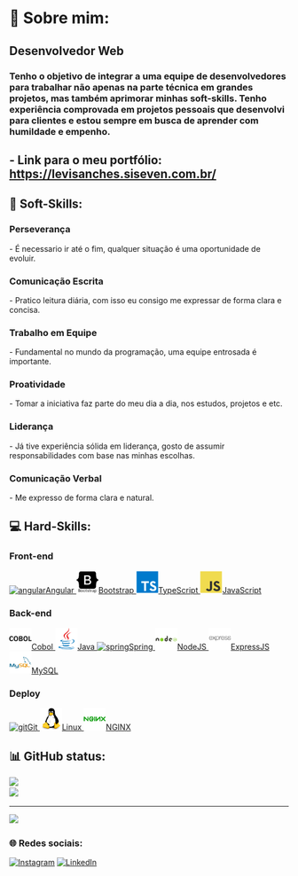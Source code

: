 # 💫 Sobre mim:
## Desenvolvedor Web
### Tenho o objetivo de integrar a uma equipe de desenvolvedores para trabalhar não apenas na parte técnica em grandes projetos, mas também aprimorar minhas soft-skills. Tenho experiência comprovada em projetos pessoais que desenvolvi para clientes e estou sempre em busca de aprender com humildade e empenho.
## - Link para o meu portfólio: https://levisanches.siseven.com.br/

## 🧠 Soft-Skills:
<p><h3>Perseverança</h3> - É necessario ir até o fim, qualquer situação é uma oportunidade de evoluir.</p>
<p><h3>Comunicação Escrita</h3> - Pratico leitura diária, com isso eu consigo me expressar de forma clara e concisa.</p>
<p><h3>Trabalho em Equipe</h3> - Fundamental no mundo da programação, uma equipe entrosada é importante.</p>
<p><h3>Proatividade</h3> - Tomar a iniciativa faz parte do meu dia a dia, nos estudos, projetos e etc.</p>
<p><h3>Liderança</h3> - Já tive experiência sólida em liderança, gosto de assumir responsabilidades com base nas minhas escolhas.</p>
<p><h3>Comunicação Verbal</h3> - Me expresso de forma clara e natural.</p>

## 💻 Hard-Skills:
<h3 align="left">Front-end</h3>
<p align="left"> 
  <a href="https://angular.io" target="_blank" rel="noreferrer"> <img src="https://angular.io/assets/images/logos/angular/angular.svg" alt="angular" width="40" height="40"/>Angular </a> 
  <a href="https://getbootstrap.com" target="_blank" rel="noreferrer"> <img src="https://raw.githubusercontent.com/devicons/devicon/master/icons/bootstrap/bootstrap-plain-wordmark.svg" alt="bootstrap" width="40" height="40"/>Bootstrap </a> 
  <a href="https://www.typescriptlang.org/" target="_blank" rel="noreferrer"> <img src="https://raw.githubusercontent.com/devicons/devicon/master/icons/typescript/typescript-original.svg" alt="typescript" width="40" height="40"/>TypeScript </a>
  <a href="https://developer.mozilla.org/en-US/docs/Web/JavaScript" target="_blank" rel="noreferrer"> <img src="https://raw.githubusercontent.com/devicons/devicon/master/icons/javascript/javascript-original.svg" alt="javascript" width="40" height="40"/>JavaScript </a> 
  <h3 align="left">Back-end</h3>
   <a href="https://www.cobol.com" target="_blank" rel="noreferrer"> <img src="https://raw.githubusercontent.com/devicons/devicon/master/icons/cobol/cobol-original.svg" alt="cobol" width="40" height="40"/>Cobol </a>
   <a href="https://www.java.com" target="_blank" rel="noreferrer"> <img src="https://raw.githubusercontent.com/devicons/devicon/master/icons/java/java-original.svg" alt="java" width="40" height="40"/>Java </a>
   <a href="https://spring.io/" target="_blank" rel="noreferrer"> <img src="https://www.vectorlogo.zone/logos/springio/springio-icon.svg" alt="spring" width="40" height="40"/>Spring </a> 
  <a href="https://nodejs.org" target="_blank" rel="noreferrer"> <img src="https://raw.githubusercontent.com/devicons/devicon/master/icons/nodejs/nodejs-original-wordmark.svg" alt="nodejs" width="40" height="40"/>NodeJS </a>  
  <a href="https://expressjs.com" target="_blank" rel="noreferrer"> <img src="https://raw.githubusercontent.com/devicons/devicon/master/icons/express/express-original-wordmark.svg" alt="express" width="40" height="40"/>ExpressJS </a> 
  <a href="https://www.mysql.com/" target="_blank" rel="noreferrer"> <img src="https://raw.githubusercontent.com/devicons/devicon/master/icons/mysql/mysql-original-wordmark.svg" alt="mysql" width="40" height="40"/>MySQL </a> 
   <h3 align="left">Deploy</h3>
  <a href="https://git-scm.com/" target="_blank" rel="noreferrer"> <img src="https://www.vectorlogo.zone/logos/git-scm/git-scm-icon.svg" alt="git" width="40" height="40"/>Git </a>  
  <a href="https://www.linux.org/" target="_blank" rel="noreferrer"> <img src="https://raw.githubusercontent.com/devicons/devicon/master/icons/linux/linux-original.svg" alt="linux" width="40" height="40"/>Linux </a> 
  <a href="https://www.nginx.com" target="_blank" rel="noreferrer"> <img src="https://raw.githubusercontent.com/devicons/devicon/master/icons/nginx/nginx-original.svg" alt="nginx" width="40" height="40"/>NGINX </a>  
   </p>

## 📊 GitHub status:
<!--![](https://github-readme-stats.vercel.app/api?username=LeviSanches&theme=maroongold&hide_border=false&include_all_commits=true&count_private=true)<br/>-->
![](https://github-readme-streak-stats.herokuapp.com/?user=LeviSanches&theme=maroongold&hide_border=false)<br/>
![](https://github-readme-stats.vercel.app/api/top-langs/?username=LeviSanches&theme=maroongold&hide_border=false&include_all_commits=true&count_private=true&layout=compact)

---
[![](https://visitcount.itsvg.in/api?id=LeviSanches&icon=3&color=2)](https://visitcount.itsvg.in)
### 🌐 Redes sociais:
[![Instagram](https://img.shields.io/badge/Instagram-%23E4405F.svg?logo=Instagram&logoColor=white)](https://instagram.com/https://www.instagram.com/levi_sanchesz/) [![LinkedIn](https://img.shields.io/badge/LinkedIn-%230077B5.svg?logo=linkedin&logoColor=white)](https://linkedin.com/in/https://www.linkedin.com/in/levi-sanches/) 

<!-- Proudly created with GPRM ( https://gprm.itsvg.in ) -->
  
  
